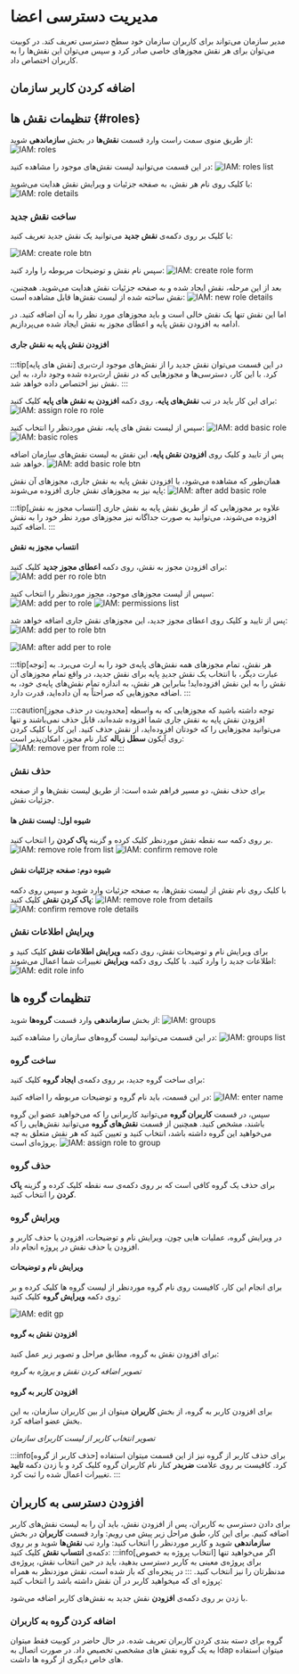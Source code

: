 # مدیریت دسترسی اعضا

مدیر سازمان می‌تواند برای کاربران سازمان خود سطح دسترسی تعریف کند. در کوبیت می‌توان برای هر نقش مجوزهای خاصی صادر کرد و سپس می‌توان این نقش‌ها را به کاربران اختصاص داد.

## اضافه کردن کاربر سازمان

## تنظیمات نقش ها {#roles}

از طریق منوی سمت راست وارد قسمت **نقش‌ها** در بخش **سازماندهی** شوید:
![IAM: roles](roles.png)

در این قسمت می‌توانید لیست نقش‌های موجود را مشاهده کنید:
![IAM: roles list](roles-list.png)

با کلیک روی نام هر نقش، به صفحه جزئیات و ویرایش نقش هدایت می‌شوید:
![IAM: role details](role-details.png)

### ساخت نقش جدید

با کلیک بر روی دکمه‌ی **نقش جدید** می‌توانید یک نقش جدید تعریف کنید:

![IAM: create role btn](create-role-btn.png)

سپس نام نقش و توضیحات مربوطه را وارد کنید:
![IAM: create role form](create-role-form.png)

بعد از این مرحله، نقش ایجاد شده و به صفحه جزئیات نقش هدایت می‌شوید. همچنین، نقش ساخته شده از لیست نقش‌ها قابل مشاهده است:
![IAM: new role details](new-role-details.png)

اما این نقش تنها یک نقش خالی است و باید مجوزهای مورد نظر را به آن اضافه کنید. در ادامه به افزودن نقش پایه و اعطای مجوز به نقش ایجاد شده می‌پردازیم.

#### افزودن نقش پایه به نقش جاری

:::tip[نقش های پایه]
در این قسمت می‌توان نقش جدید را از نقش‌های موجود ارث‌بری کرد. با این کار، دسترسی‌ها و مجوزهایی که در نقش ارث‌برده شده وجود دارد، به این نقش نیز اختصاص داده خواهد شد.
:::

برای این کار باید در تب **نقش‌های پایه**، روی دکمه **افزودن به نقش های پایه** کلیک کنید:
![IAM: assign role ro role](assign-role-to-role.png)

سپس از لیست نقش های پایه، نقش موردنظر را انتخاب کنید:
![IAM: add basic role](add-basic-role.png)
![IAM: basic roles](basic-roles.png)

پس از تایید و کلیک روی **افزودن نقش پایه**، این نقش به لیست نقش‌های سازمان اضافه خواهد شد.
![IAM: add basic role btn](add-basic-role-btn.png)

همان‌طور که مشاهده می‌شود، با افزودن نقش پایه به نقش جاری، مجوزهای آن نقش پایه نیز به مجوزهای نقش جاری افزوده می‌شوند:
![IAM: after add basic role](after-add-basic-role.png)

:::tip[انتساب مجوز به نقش]
علاوه بر مجوزهایی که از طریق نقش پایه به نقش جاری افزوده می‌شوند، می‌توانید به صورت جداگانه نیز مجوزهای مورد نظر خود را به نقش اضافه کنید.
:::

#### انتساب مجوز به نقش

برای افزودن مجوز به نقش، روی دکمه **اعطای مجوز جدید** کلیک کنید:
![IAM: add per ro role btn](assign-per-to-role.png)

سپس از لیست مجوزهای موجود، مجوز موردنظر را انتخاب کنید:
![IAM: add per to role](add-per-to-role.png)
![IAM: permissions list](permissions-list.png)

پس از تایید و کلیک روی اعطای مجوز جدید، این مجوزهای نقش جاری اضافه خواهد شد:
![IAM: add per to role btn](add-per-to-role-btn.png)

![IAM: after add per to role](after-add-per-to-role.png)

:::tip[توجه]
هر نقش، تمام مجوزهای همه نقش‌های پایه‌ی خود را به ارث می‌برد.
به عبارت دیگر، با انتخاب یک نقش جدیدِ پایه برای نقش جدید، در واقع تمام مجوزهای آن نقش را به این نقش افزوده‌اید!
بنابراین هر نقش، به اندازه تمام نقش‌های پایه‌ی خود، به اضافه مجوزهایی که صراحتاً به آن داده‌اید، قدرت دارد.
:::

:::caution[محدودیت در حذف مجوز]
توجه داشته باشید که مجوزهایی که به واسطه افزودن نقش پایه به نقش جاری شما افزوده شده‌اند، قابل حذف نمی‌باشند و تنها می‌توانید مجوزهایی را که خودتان افزوده‌اید، از نقش حذف کنید. این کار با کلیک کردن روی آیکون **سطل زباله** کنار نام مجوز، امکان‌پذیر است:
![IAM: remove per from role](remove-per-from-role.png)
:::

### حذف نقش

برای حذف نقش، دو مسیر فراهم شده است: از طریق لیست نقش‌ها و از صفحه جزئیات نقش.

#### شیوه اول: لیست نقش ها

بر روی دکمه سه نقطه نقش موردنظر کلیک کرده و گزینه **پاک کردن** را انتخاب کنید.
![IAM: remove role from list](remove-role-from-list.png)
![IAM: confirm remove role](confirm-remove-role.png)

#### شیوه دوم: صفحه جزئئیات نقش

با کلیک روی نام نقش از لیست نقش‌ها، به صفحه جزئیات وارد شوید و سپس روی دکمه **پاک کردن نقش** کلیک کنید:
![IAM: remove role from details](remove-role-from-details.png)
![IAM: confirm remove role details](confirm-remove-role-details.png)

### ویرایش اطلاعات نقش

برای ویرایش نام و توضیحات نقش، روی دکمه **ویرایش اطلاعات نقش** کلیک کنید و اطلاعات جدید را وارد کنید. با کلیک روی دکمه **ویرایش** تغییرات شما اعمال می‌شوند:
![IAM: edit role info](edit-role-info.png)

## تنظیمات گروه ها

از بخش **سازماندهی** وارد قسمت **گروه‌ها** شوید:
![IAM: groups](groups.png)

در این قسمت می‌توانید لیست گروه‌های سازمان را مشاهده کنید:
![IAM: groups list](groups-list.png)

### ساخت گروه

برای ساخت گروه جدید، بر روی دکمه‌ی **ایجاد گروه** کلیک کنید:

در این قسمت، باید نام گروه و توضیحات مربوطه را اضافه کنید:
![IAM: enter name](enter-gp-name.png)

سپس، در قسمت **کاربران گروه‌** می‌توانید کاربرانی را که می‌خواهید عضو این گروه باشند، مشخص کنید. همچنین از قسمت **نقش‌های گروه** می‌توانید نقش‌هایی را که می‌خواهید این گروه داشته باشد، انتخاب کنید و تعیین کنید که هر نقش متعلق به چه پروژه‌ای است.
![IAM: assign role to group](assign-role-to-group.png)

### حذف گروه

برای حذف یک گروه کافی است که بر روی دکمه‌ی سه نقطه کلیک کرده و گزینه **پاک کردن** را انتخاب کنید.

### ویرایش گروه

در ویرایش گروه، عملیات هایی چون، ویرایش نام و توضیحات، افزودن یا حذف کاربر و افزودن یا حذف نقش در پروژه انجام داد.

#### ویرایش نام و توضیحات

برای انجام این کار، کافیست روی نام گروه موردنظر از لیست گروه ها کلیک کرده و بر روی دکمه **ویرایش گروه** کلیک کنید:

![IAM: edit gp](edit-gp.png)

#### افزودن نقش به گروه

برای افزودن نقش به گروه، مطابق مراحل و تصویر زیر عمل کنید:

_تصویر اضافه کردن نقش و پروژه به گروه_

#### افزودن کاربر به گروه

برای افزودن کاربر به گروه، از بخش **کاربران** میتوان از بین کاربران سازمان، به این بخش عضو اضافه کرد.

_تصویر انتخاب کاربر از لیست کاربرای سازمان_

:::info[حذف کاربر از گروه]
برای حذف کاربر از گروه نیز از این قسمت میتوان استفاده کرد. کافیست بر روی علامت **ضربدر** کنار نام کاربران گروه کلیک کرد و با زدن دکمه **تایید** تغییرات اعمال شده را ثبت کرد.
:::

## افزودن دسترسی به کاربران

برای دادن دسترسی به کاربران، پس از افزودن نقش، باید آن را به لیست نقش‌های کاربر اضافه کنیم. برای این کار، طبق مراحل زیر پیش می رویم:
وارد قسمت **کاربران** در بخش **سازماندهی** شوید و کاربر موردنظر را انتخاب کنید:
وارد تب **نقش‌ها** شوید و بر روی دکمه‌ی **انتساب نقش** کلیک کنید:
:::info[انتخاب پروژه به خصوص]
اگر می‌خواهید تنها برای پروژه‌ی معینی به کاربر دسترسی بدهید، باید در حین انتخاب نقش، پروژه‌ی مدنظرتان را نیز انتخاب کنید.
:::
در پنجره‌‌ای که باز شده است، نقش موزدنظر به همراه پروژه ای که میخواهید کاربر در آن نقش داشته باشد را انتخاب کنید:

با زدن بر روی دکمه‌ی **افزودن** نقش جدید به نقش‌های کاربر اضافه می‌شود.

### اضافه کردن گروه به کاربران

گروه برای دسته بندی کردن کاربران تعریف شده. در حال حاضر در کوبیت فقط میتوان به یک گروه نقش های مشخصی تخصیص داد. در صورت اتصال به ldap میتوان استفاده های خاص دیگری از گروه ها داشت.
